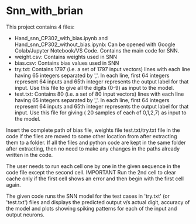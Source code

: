 # Snn_with_brian
This project contains 4 files: 
  - Hand_snn_CP302_with_bias.ipynb and Hand_snn_CP302_without_bias.ipynb: Can be opened with Google Colab/Jupyter Notebook/VS Code. Contains the main code for SNN.
  - weight.csv: Contains weights used in SNN
  - bias.csv: Contains bias values used in SNN
  - try.txt: Contains 1797 (i.e. a set of 1797 input vectors) lines with each line having 65 integers separated by ','. In each line, first 64 integers represent 64 inputs and 65th integer represents the output label for that input. Use this file to give all the digits (0-9) as input to the model.
  - test.txt: Contains 80 (i.e. a set of 80 input vectors) lines with each line having 65 integers separated by ','. In each line, first 64 integers represent 64 inputs and 65th integer represents the output label for that input. Use this file for giving ( 20 samples of each of 0,1,2,7) as input to the model.

Insert the complete path of bias file, weights file test.txt/try.txt file in the code if the files are moved to some other location from after extracting them to a folder.
If all the files and python code are kept in the same folder after extracting, then no need to make any changes in the paths already written in the code.

The user needs to run each cell one by one in the given sequence in the code file except the second cell. 
IMPORTANT Run the 2nd cell to clear cache only if the first cell shows an error and then begin with the first cell again.

The given code runs the SNN model for the test cases in 'try.txt' (or 'test.txt') files and displays the predicted output v/s actual digit, accuracy of the model and plots showing spiking patterns for each of the input and output neurons.
